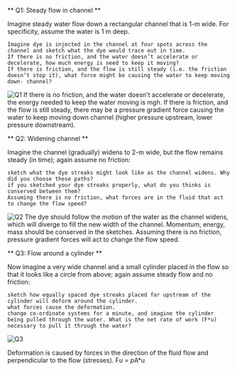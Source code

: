 ** Q1: Steady flow in channel **

Imagine steady water flow down a rectangular channel that is 1-m wide.
For specificity, assume the water is 1 m deep.

    Imagine dye is injected in the channel at four spots across the channel and sketch what the dye would trace out in time.
    If there is no friction, and the water doesn’t accelerate or decelerate, how much energy is need to keep it moving?
    If there is friction, and the flow is still steady (i.e. the friction doesn’t stop it), what force might be causing the water to keep moving down- channel?

![Q1]( https://github.com/adaln/Phys426/20180115_153734_HDR.jpg )
If there is no friction, and the water doesn't accelerate or decelerate, the energy needed to keep the water moving is mgh. 
If there is friction, and the flow is still steady, there may be a pressure gradient force causing the water to keep moving down channel (higher pressure upstream, lower pressure downstream).

** Q2: Widening channel **

Imagine the channel (gradually) widens to 2-m wide, but the flow remains steady (in time); again assume no friction:

    sketch what the dye streaks might look like as the channel widens. Why did you choose these paths?
    if you sketched your dye streaks properly, what do you thinks is conserved between them?
    Assuming there is no friction, what forces are in the fluid that act to change the flow speed?

![Q2]( https://github.com/adaln/Phys426/20180115_221555_HDR.jpg)
The dye should follow the motion of the water as the channel widens, which will diverge to fill the new width of the channel. 
Momentum, energy, mass should be conserved in the sketches.
Assuming there is no friction, pressure gradient forces will act to change the flow speed.

** Q3: Flow around a cylinder **

Now imagine a very wide channel and a small cylinder placed in the flow so that it looks like a circle from above; again assume steady flow and no friction:

    sketch how equally spaced dye streaks placed far upstream of the cylinder will deform around the cylinder.
    what forces cause the deformation.
    change co-ordinate systems for a minute, and imagine the cylinder being pulled through the water. What is the net rate of work (F*u) necessary to pull it through the water?

![Q3]( https://github.com/adaln/Phys426/20180115_214652_HDR.jpg)

Deformation is caused by forces in the direction of the fluid flow and perpendicular to the flow (stresses). 
F*u  = p*A*u

